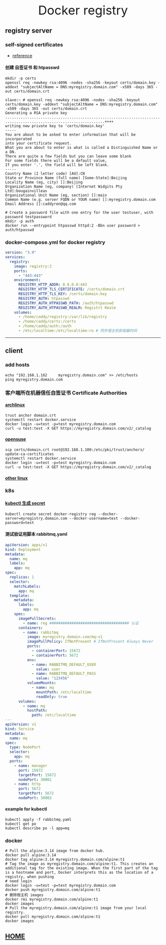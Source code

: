<div style="text-align: center;font-size: 40px;">Docker registry</div>

## registry server

### self-signed certificates

- [reference](https://docs.docker.com/registry/insecure/)

#### 创建 自签证书 和 htpasswd

```shell
mkdir -p certs
openssl req -newkey rsa:4096 -nodes -sha256 -keyout certs/domain.key -addext "subjectAltName = DNS:myregistry.domain.com" -x509 -days 365 -out certs/domain.crt

slave:~ # openssl req -newkey rsa:4096 -nodes -sha256 -keyout certs/domain.key -addext "subjectAltName = DNS:myregistry.domain.com" -x509 -days 365 -out certs/domain.crt
Generating a RSA private key
...................................................................................................................................................................................................................................................................................................................................++++
.............................................++++
writing new private key to 'certs/domain.key'
-----
You are about to be asked to enter information that will be incorporated
into your certificate request.
What you are about to enter is what is called a Distinguished Name or a DN.
There are quite a few fields but you can leave some blank
For some fields there will be a default value,
If you enter '.', the field will be left blank.
-----
Country Name (2 letter code) [AU]:CN
State or Province Name (full name) [Some-State]:Beijing
Locality Name (eg, city) []:Beijing
Organization Name (eg, company) [Internet Widgits Pty Ltd]:bougainvilleas
Organizational Unit Name (eg, section) []:main
Common Name (e.g. server FQDN or YOUR name) []:myregistry.domain.com
Email Address []:caddyren@qq.com

# Create a password file with one entry for the user testuser, with password testpassword
mkdir -p auth
docker run --entrypoint htpasswd httpd:2 -Bbn user password > auth/htpasswd
```

### docker-compose.yml for docker registry

```yaml
version: "3.9"
services:
  registry:
    image: registry:2
    ports:
      - "443:443"
    environment:
      REGISTRY_HTTP_ADDR: 0.0.0.0:443
      REGISTRY_HTTP_TLS_CERTIFICATE: /certs/domain.crt
      REGISTRY_HTTP_TLS_KEY: /certs/domain.key
      REGISTRY_AUTH: htpasswd
      REGISTRY_AUTH_HTPASSWD_PATH: /auth/htpasswd
      REGISTRY_AUTH_HTPASSWD_REALM: Registrt Realm
    volumes:
      - /home/caddy/registry:/var/lib/registry
      - /home/caddy/certs:/certs
      - /home/caddy/auth:/auth
      - /etc/localtime:/etc/localtime:ro # 同步宿主机和容器时间
```

---

## client

### add hosts

```shell
echo "192.168.1.162	    myregistry.domain.com" >> /etc/hosts
ping myregistry.domain.com
```

### 客户端所在机器信任自签证书 Certificate Authorities

#### [archlinux](https://wiki.archlinux.org/title/Transport_Layer_Security#Certificate_authorities)

```shell
trust anchor domain.crt
systemctl restart docker.service
docker login -u=test -p=test myregistry.domain.com
curl -u test:test -X GET https://myregistry.domain.com/v2/_catalog
```

#### [opensuse](https://en.opensuse.org/Portal:FreeIPA/Installation#Certificate_Authority)

```shell
scp certs/domain.crt root@192.168.1.100:/etc/pki/trust/anchors/
update-ca-certificates
systemctl restart docker.service
docker login -u=test -p=test myregistry.domain.com
curl -u test:test -X GET https://myregistry.domain.com/v2/_catalog
```

#### [other linux](https://docs.docker.com/registry/insecure/)

### k8s

#### [kubectl 生成 secret](https://kubernetes.io/docs/concepts/containers/images/)

```shell
kubectl create secret docker-registry reg --docker-server=myregistry.domain.com --docker-username=test --docker-password=test
```

#### 测试验证用脚本 rabbitmq.yaml

```yaml
apiVersion: apps/v1
kind: Deployment
metadata:
  name: mq
  labels:
    app: mq
spec:
  replicas: 1
  selector:
    matchLabels:
      app: mq
  template:
    metadata:
      labels:
        app: mq
    spec:
      imagePullSecrets:
        - name: reg #################################### 认证
      containers:
        - name: rabbitmq
          image: myregistry.domain.com/mq:v1
          imagePullPolicy: IfNotPresent # IfNotPresent Always Never
          ports:
            - containerPort: 15672
            - containerPort: 5672
          env:
            - name: RABBITMQ_DEFAULT_USER
              value: user
            - name: RABBITMQ_DEFAULT_PASS
              value: "123456"
          volumeMounts:
            - name: mq
              mountPath: /etc/localtime
              readOnly: true
      volumes:
        - name: mq
          hostPath:
            path: /etc/localtime
---
apiVersion: v1
kind: Service
metadata:
  name: mq
spec:
  type: NodePort
  selector:
    app: mq
  ports:
    - name: manager
      port: 15672
      targetPort: 15672
      nodePort: 30001
    - name: http
      port: 5672
      targetPort: 5672
      nodePort: 30002
```

#### example for kubectl

```shell
kubectl apply -f rabbitmq.yaml
kubectl get po
kubectl describe po -l app=mq
```

### docker

```shell
# Pull the alpine:3.14 image from docker hub.
docker pull alpine:3.14
docker tag alpine:3.14 myregistry.domain.com/alpine:t1
# Tag the image as myregistry.domain.com/alpine:t1. This creates an additional tag for the existing image. When the first part of the tag is a hostname and port, Docker interprets this as the location of a registry, when pushing
# need login
docker login -u=test -p=test myregistry.domain.com
docker push myregistry.domain.com/alpine:t1
# 删除宿主机 images
docker rmi myregistry.domain.com/alpine:t1
docker images
# Pull the myregistry.domain.com/alpine:t1 image from your local registry.
docker pull myregistry.domain.com/alpine:t1
docker images
```

## [HOME](../../../index.md)